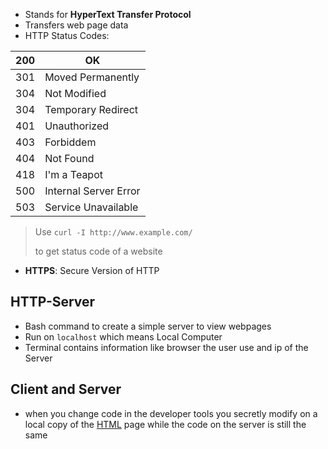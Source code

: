 

- Stands for **HyperText Transfer Protocol**
- Transfers web page data
- HTTP Status Codes: 

| 200 | OK                    |
| --- | --------------------- |
| 301 | Moved Permanently     |
| 304 | Not Modified          |
| 304 | Temporary Redirect    |
| 401 | Unauthorized          |
| 403 | Forbiddem             |
| 404 | Not Found             |
| 418 | I'm a Teapot          |
| 500 | Internal Server Error |
| 503 | Service Unavailable   |

> Use `curl -I http://www.example.com/`
> 
> to get status code of a website

- **HTTPS**: Secure Version of HTTP

## HTTP-Server

- Bash command to create a simple server to view webpages 
- Run on `localhost` which means Local Computer
- Terminal contains information like browser the user use and ip of the Server

## Client and Server

- when you change code in the developer tools you secretly modify on a local copy of the [HTML](contents-html.md) page while the code on the server is still the same
